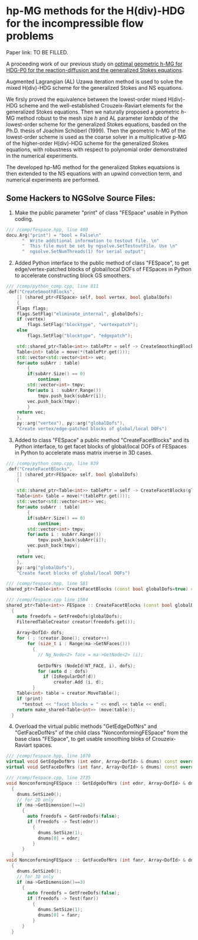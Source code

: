 # hp-MG methods for the H(div)-HDG for the incompressible flow problems
Paper link: TO BE FILLED.

A proceeding work of our previous study on [optimal geometric h-MG for HDG-P0 for the reaction-diffusion and the generalized Stokes equations](https://arxiv.org/abs/2208.14418).

Augmented Lagrangian (AL) Uzawa iteration method is used to solve the mixed H(div)-HDG scheme for the generalized Stokes and NS equations.

We firsly proved the equivalence between the lowest-order mixed H(div)-HDG scheme and the well-established Crouzeix-Raviart elements for the generalized Stokes equations. Then we naturally proposed a geometric *h*-MG method robust to the mesh size *h* and AL parameter *lambda* of the lowest-order scheme for the generalized Stokes equations, basded on the Ph.D. thesis of Joachim Schöberl (1999).
Then the geometric h-MG of the lowest-order scheme is used as the coarse solver in a multiplicative p-MG of the higher-order H(div)-HDG scheme for the generalized Stokes equations, with robustness with respect to polynomial order demonstrated in the numerical experiments.

The developed hp-MG method for the generalized Stokes equatsions is then extended to the NS equations with an upwind convection term, and numerical experiments are performed.

## Some Hackers to NGSolve Source Files:
1. Make the public parameter "print" of class "FESpace" usable in Python coding.
```C++
/// /comp/fespace.hpp, line 400
docu.Arg("print") = "bool = False\n"
      "  Write additional information to testout file. \n"
      "  This file must be set by ngsolve.SetTestoutFile. Use \n"
      "  ngsolve.SetNumThreads(1) for serial output";
```

2. Added Python interface to the public method of class "FESpace", to get edge/vertex-patched blocks of global/local DOFs of FESpaces in Python to accelerate constructing block GS smoothers.
```C++
/// /comp/python_comp.cpp, line 811
.def("CreateSmoothBlocks", 
    [] (shared_ptr<FESpace> self, bool vertex, bool globalDofs)
    {
    Flags flags;
    flags.SetFlag("eliminate_internal", globalDofs);
    if (vertex)
        flags.SetFlag("blocktype", "vertexpatch");
    else
        flags.SetFlag("blocktype", "edgepatch");

    std::shared_ptr<Table<int>> tablePtr = self -> CreateSmoothingBlocks(flags);
    Table<int> table = move(*(tablePtr.get()));
    std::vector<std::vector<int>> vec;
    for(auto subArr : table)
        {
        if(subArr.Size() == 0)
            continue;
        std::vector<int> tmpv;
        for(auto i : subArr.Range())
            tmpv.push_back(subArr[i]);
        vec.push_back(tmpv);
        }
    return vec;
    },
    py::arg("vertex"), py::arg("globalDofs"),
    "Create vertex/edge-patched blocks of global/local DOFs")
```

3. Added to class "FESpace" a public method "CreateFacetBlocks" and its Python interface, to get facet blocks of global/local DOFs of FESpaces in Python to accelerate mass matrix inverse in 3D cases.
```C++
/// /comp/python_comp.cpp, line 839
.def("CreateFacetBlocks", 
    [] (shared_ptr<FESpace> self, bool globalDofs)
    {

    std::shared_ptr<Table<int>> tablePtr = self -> CreateFacetBlocks(globalDofs);
    Table<int> table = move(*(tablePtr.get()));
    std::vector<std::vector<int>> vec;
    for(auto subArr : table)
        {
        if(subArr.Size() == 0)
            continue;
        std::vector<int> tmpv;
        for(auto i : subArr.Range())
            tmpv.push_back(subArr[i]);
        vec.push_back(tmpv);
        }
    return vec;
    },
    py::arg("globalDofs"),
    "Create facet blocks of global/local DOFs")
```

```C++
/// /comp/fespace.hpp, line 581
shared_ptr<Table<int>> CreateFacetBlocks (const bool globalDofs=true) const;
```

```C++
/// /comp/fespace.cpp line 1584
shared_ptr<Table<int>> FESpace :: CreateFacetBlocks (const bool globalDofs) const
  {
    auto freedofs = GetFreeDofs(globalDofs);
    FilteredTableCreator creator(freedofs.get());
  
    Array<DofId> dofs;
    for ( ; !creator.Done(); creator++)
        for (size_t i : Range(ma->GetNFaces()))        
          {
            // Ng_Node<2> face = ma->GetNode<2> (i);
            
            GetDofNrs (NodeId(NT_FACE, i), dofs);
            for (auto d : dofs)
              if (IsRegularDof(d))
                  creator.Add (i, d);
          }
    Table<int> table = creator.MoveTable();
    if (print)
      *testout << "facet blocks = " << endl << table << endl;
    return make_shared<Table<int>> (move(table));
  }
```

4. Overload the virtual public methods "GetEdgeDofNrs" and "GetFaceDofNrs" of the child class "NonconformingFESpace" from the base class "FESpace", to get usable smoothing bloks of Crouzeix-Raviart spaces.
```C++
/// /comp/fespace.hpp, line 1070
virtual void GetEdgeDofNrs (int ednr, Array<DofId> & dnums) const override;
virtual void GetFaceDofNrs (int fanr, Array<DofId> & dnums) const override;

```

```C++
/// /comp/fespace.cpp, line 2735
void NonconformingFESpace :: GetEdgeDofNrs (int ednr, Array<DofId> & dnums) const
  {
    dnums.SetSize0();
    // for 2D only
    if (ma->GetDimension()==2)
      {
        auto freedofs = GetFreeDofs(false);
        if (freedofs -> Test(ednr))
          {
            dnums.SetSize(1);
            dnums[0] = ednr;
          }
      }
  }
void NonconformingFESpace :: GetFaceDofNrs (int fanr, Array<DofId> & dnums) const
  {
    dnums.SetSize0();
    // for 3D only
    if (ma->GetDimension()==3)
      {
        auto freedofs = GetFreeDofs(false);
        if (freedofs -> Test(fanr))
          {
            dnums.SetSize(1);
            dnums[0] = fanr;
          }
      }
  }
```

<!-- ## Some Hackers to NGSolve Library Files:

1. In ngsolve.krylovspace (krylovspace.py), add option "static" to the class "LinearSolver". When static condensation is used, the rhs has been minused by "a.mat * bdData" before the linear solver, and this could cause problem when static condensation and non-zero initial guess is used. Corresponding changes have also been made to "CGSolver", "MinResSolver" and "GMResSolver".
```Python
# Line 59, LinearSolver
def __init__(self, mat : BaseMatrix,
                 pre : Optional[Preconditioner] = None,
                 freedofs : Optional[BitArray] = None,
                 tol : float = None,
                 maxiter : int = 100,
                 atol : float = None,
                 callback : Optional[Callable[[int, float], None]] = None,
                 callback_sol : Optional[Callable[[BaseVector], None]] = None,
                 printrates : bool = False, 
                 static : bool = False):

# line 74
self.static = static

# line 183, CGSolver
d.data = rhs.data if self.static else rhs - self.mat * sol

# line 484, MinResSolver
v.data = rhs.data if self.static else rhs - mat * u

# line 746, GMResSolver
tmp.data = rhs.data if self.static else rhs - A * sol

``` -->


<!-- 2. In ngsolve.krylovspace (krylovspace.py), change the return value of the function "GMRes" s.t. the iteration count is returned.
```Python
# Line 891
return solver.Solve(rhs=b, sol=x), solver.iterations
``` -->

